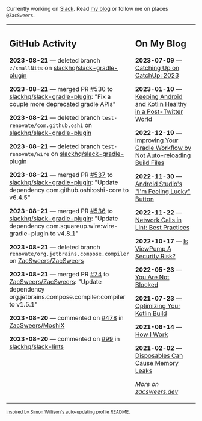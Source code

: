Currently working on [Slack](https://slack.com/). Read [my blog](https://zacsweers.dev/) or follow me on places `@ZacSweers`.

<table><tr><td valign="top" width="60%">

## GitHub Activity
<!-- githubActivity starts -->
**2023-08-21** — deleted branch `z/smallNits` on [slackhq/slack-gradle-plugin](https://github.com/slackhq/slack-gradle-plugin)

**2023-08-21** — merged PR [#530](https://github.com/slackhq/slack-gradle-plugin/pull/530) to [slackhq/slack-gradle-plugin](https://github.com/slackhq/slack-gradle-plugin): "Fix a couple more deprecated gradle APIs"

**2023-08-21** — deleted branch `test-renovate/com.github.oshi` on [slackhq/slack-gradle-plugin](https://github.com/slackhq/slack-gradle-plugin)

**2023-08-21** — deleted branch `test-renovate/wire` on [slackhq/slack-gradle-plugin](https://github.com/slackhq/slack-gradle-plugin)

**2023-08-21** — merged PR [#537](https://github.com/slackhq/slack-gradle-plugin/pull/537) to [slackhq/slack-gradle-plugin](https://github.com/slackhq/slack-gradle-plugin): "Update dependency com.github.oshi:oshi-core to v6.4.5"

**2023-08-21** — merged PR [#536](https://github.com/slackhq/slack-gradle-plugin/pull/536) to [slackhq/slack-gradle-plugin](https://github.com/slackhq/slack-gradle-plugin): "Update dependency com.squareup.wire:wire-gradle-plugin to v4.8.1"

**2023-08-21** — deleted branch `renovate/org.jetbrains.compose.compiler` on [ZacSweers/ZacSweers](https://github.com/ZacSweers/ZacSweers)

**2023-08-21** — merged PR [#74](https://github.com/ZacSweers/ZacSweers/pull/74) to [ZacSweers/ZacSweers](https://github.com/ZacSweers/ZacSweers): "Update dependency org.jetbrains.compose.compiler:compiler to v1.5.1"

**2023-08-20** — commented on [#478](https://github.com/ZacSweers/MoshiX/pull/478#issuecomment-1685295866) in [ZacSweers/MoshiX](https://github.com/ZacSweers/MoshiX)

**2023-08-20** — commented on [#99](https://github.com/slackhq/slack-lints/issues/99#issuecomment-1685295424) in [slackhq/slack-lints](https://github.com/slackhq/slack-lints)
<!-- githubActivity ends -->
</td><td valign="top" width="40%">

## On My Blog
<!-- blog starts -->
**2023-07-09** — [Catching Up on CatchUp: 2023](https://www.zacsweers.dev/catching-up-on-catchup-2023/)

**2023-01-10** — [Keeping Android and Kotlin Healthy in a Post-Twitter World](https://www.zacsweers.dev/keeping-android-healthy/)

**2022-12-19** — [Improving Your Gradle Workflow by Not Auto-reloading Build Files](https://www.zacsweers.dev/improving-your-workflow-by-not-auto-reloading-build-files/)

**2022-11-30** — [Android Studio's "I'm Feeling Lucky" Button](https://www.zacsweers.dev/android-studios-im-feeling-lucky-button/)

**2022-11-22** — [Network Calls in Lint: Best Practices](https://www.zacsweers.dev/network-calls-in-lint-best-practices/)

**2022-10-17** — [Is ViewPump A Security Risk?](https://www.zacsweers.dev/is-viewpump-a-security-risk/)

**2022-05-23** — [You Are Not Blocked](https://www.zacsweers.dev/you-are-not-blocked/)

**2021-07-23** — [Optimizing Your Kotlin Build](https://www.zacsweers.dev/optimizing-your-kotlin-build/)

**2021-06-14** — [How I Work](https://www.zacsweers.dev/how-i-work/)

**2021-02-02** — [Disposables Can Cause Memory Leaks](https://www.zacsweers.dev/disposables-can-cause-memory-leaks/)
<!-- blog ends -->
_More on [zacsweers.dev](https://zacsweers.dev/)_
</td></tr></table>

<sub><a href="https://simonwillison.net/2020/Jul/10/self-updating-profile-readme/">Inspired by Simon Willison's auto-updating profile README.</a></sub>